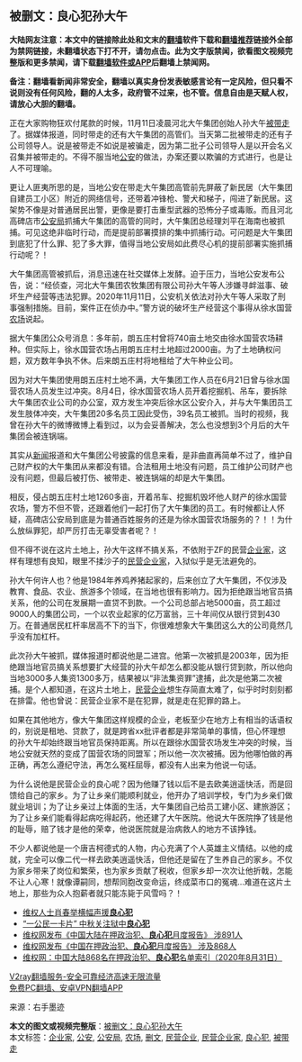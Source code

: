  <h2>被删文：良心犯孙大午</h2> <p class="notice"><b>大陆网友注意：本文中的链接除此处和文末的<a href="https://github.com/bannedbook/fanqiang" >翻墙</a>软件下载和<a href="https://github.com/killgcd/justmysocks/blob/master/README.md">翻墙推荐</a>链接外全部为禁网链接，未翻墙状态下打不开，请勿点击。此为文字版禁闻，欲看图文视频完整版和更多禁闻，请下载<a href="https://github.com/bannedbook/fanqiang">翻墙软件或APP</a>后翻墙上禁闻网。</p><p>备注：翻墙看新闻非常安全，翻墙以真实身份发表敏感言论有一定风险，但只看不说则没有任何风险，翻的人太多，政府管不过来，也不管。信息自由是天赋人权，请放心大胆的翻墙。</b></p>  <div class="entry"> <p id="conimg"></p> <p>正在大家购物狂欢付尾款的时候，11月11日凌晨河北大午集团创始人孙大午<a href="https://www.bannedbook.org/bnews/tag/%E8%A2%AB%E5%B8%A6%E8%B5%B0/" class="st_tag internal_tag" rel="tag" title="标签 被带走 下的日志">被带走</a>了。据媒体报道，同时带走的还有大午集团的高管们。当天第二批被带走的还有子公司领导人。说是被带走不如说是被骗走，因为第二批子公司领导人是以开会名义召集并被带走的。不得不服当地<a href="https://www.bannedbook.org/bnews/tag/%e5%85%ac%e5%ae%89/" class="st_tag internal_tag" rel="tag" title="标签 公安 下的日志">公安</a>的做法，办案还要以欺骗的方式进行，也是让人不可理喻。</p> <p>更让人匪夷所思的是，当地公安在带走大午集团高管前先屏蔽了新民居（大午集团自建员工小区）附近的网络信号，还带着冲锋枪、警犬和梯子，闯进了新民居。这架势不像是对普通居民出警，更像是要打击重型武器的恐怖分子或毒贩。而且河北高碑店市<a href="https://www.bannedbook.org/bnews/tag/%e5%85%ac%e5%ae%89%e5%b1%80/" class="st_tag internal_tag" rel="tag" title="标签 公安局 下的日志">公安局</a>抓捕大午集团的高管的同时，大午集团总经理刘平在海南也被抓捕。可见这绝非临时行动，而是提前部署摸排的集中抓捕行动。可问题是大午集团到底犯了什么罪、犯了多大罪，值得当地公安局如此费尽心机的提前部署实施抓捕行动呢？！</p>  <p>大午集团高管被抓后，消息迅速在社交媒体上发酵。迫于压力，当地公安发布公告，说：“经侦查，河北大午集团农牧集团有限公司孙大午等人涉嫌寻衅滋事、破坏生产经营等违法犯罪。2020年11月11日，公安机关依法对孙大午等人采取了刑事强制措施。目前，案件正在侦办中。”警方说的破坏生产经营这个事得从徐水国营<a href="https://www.bannedbook.org/bnews/tag/%E5%86%9C%E5%9C%BA/" class="st_tag internal_tag" rel="tag" title="标签 农场 下的日志">农场</a>说起。</p> <p>据大午集团公众号消息：多年前，朗五庄村曾将740亩土地交由徐水国营农场耕种。但实际上，徐水国营农场占用朗五庄村土地超过2000亩。为了土地确权问题，双方数年争执不休。后来朗五庄村将地租给了大午种业公司。</p> <p>因为对大午集团使用朗五庄村土地不满，大午集团工作人员在6月21日曾与徐水国营农场人员发生过冲突。8月4日，徐水国营农场人员开着挖掘机、吊车，要拆除大午集团农业公司的办公室，双方发生冲突后徐水区公安介入，并与大午集团员工发生肢体冲突，大午集团20多名员工因此受伤，39名员工被抓。当时的视频，我曾在孙大午的微博微博上看到过，以为会妥善解决，怎么也没想到3个月后的大午集团会被连锅端。</p>  <p>其实从<span class='wp_keywordlink_affiliate'><a href="https://www.bannedbook.org/" title="新闻">新闻</a></span>报道和大午集团公号披露的信息来看，是非曲直再简单不过了，维护自己财产权的大午集团从来都没有错。合法租用土地没有问题，员工维护公司财产也没有问题，但最后被打伤、被带走、被连锅端的却是大午集团。</p> <p>相反，侵占朗五庄村土地1260多亩，开着吊车、挖掘机毁坏他人财产的徐水国营农场，警方不但不管，还跟着他们一起打伤了大午集团的员工。有时候都让人怀疑，高碑店公安局到底是为普通百姓服务的还是为徐水国营农场服务的？！！为什么放纵罪犯，却严厉打击无辜受害者呢？！</p> <p>但不得不说在这片土地上，孙大午这样不搞关系，不依附于ZF的民营<a href="https://www.bannedbook.org/bnews/tag/%e4%bc%81%e4%b8%9a%e5%ae%b6/" class="st_tag internal_tag" rel="tag" title="标签 企业家 下的日志">企业家</a>，这样有理想有良知，眼里不揉沙子的<a href="https://www.bannedbook.org/bnews/tag/%E6%B0%91%E8%90%A5%E4%BC%81%E4%B8%9A%E5%AE%B6/" class="st_tag internal_tag" rel="tag" title="标签 民营企业家 下的日志">民营企业家</a>，入狱似乎是无法避免的。</p>  <p>孙大午何许人也？他是1984年养鸡养猪起家的，后来创立了大午集团，不仅涉及教育、食品、农业、旅游多个领域，在当地也很有影响力。因为拒绝跟当地官员搞关系，他的公司在发展期一直贷不到款。一个公司总部占地5000亩，员工超过9000人的集团公司，一个以农业起家的亿万富翁，三十年间仅从银行贷到430万。在普通居民杠杆率居高不下的当下，你很难想象大午集团这么大的公司竟然几乎没有加杠杆。</p> <p>此次孙大午被抓，媒体报道时都说他是二进宫。他第一次被抓是2003年，因为拒绝跟当地官员搞关系想要扩大经营的孙大午却怎么都没能从银行贷到款，所以他向当地3000多人集资1300多万，结果被以“非法集资罪”逮捕，此次是他第二次被捕。是个人都知道，在这片土地上，<a href="https://www.bannedbook.org/bnews/tag/%E6%B0%91%E8%90%A5%E4%BC%81%E4%B8%9A/" class="st_tag internal_tag" rel="tag" title="标签 民营企业 下的日志">民营企业</a>想生存简直太难了，似乎时时刻刻都在排雷。他也曾说：民营企业家不是在犯罪，就是走在犯罪的路上。</p> <p>如果在其他地方，像大午集团这样规模的企业，老板至少在地方上有相当的话语权的，别说是租地、贷款了，就是跨省xx批评者都是非常简单的事情，但心怀理想的孙大午却始终跟当地官员保持距离。所以在跟徐水国营农场发生冲突的时候，当地公安就天然的变成了国营农场的同盟军；所以他一次次被捕。因为他哪怕做的再正确，再怎么遵纪守法，再怎么冤枉屈辱，都没有人出来为他说一句话。</p>  <p>为什么说他是民营企业的良心呢？因为他赚了钱以后不是去欧美逍遥快活，而是回馈给自己的家乡。为了让乡亲们能顺利就业，他开办了培训学校，专门为乡亲们做就业培训；为了让乡亲过上体面的生活，大午集团自己给员工建小区、建旅游区；为了让乡亲们能看得起病吃得起药，他还建了大午医院。他说大午医院挣了钱是他的耻辱，赔了钱才是他的荣幸，他说医院就是治病救人的地方不该挣钱。</p> <p>不少人都说他是一个唐吉柯德式的人物，内心充满了个人英雄主义情结。以他的成就，完全可以像二代一样去欧美逍遥快活，但他还是留在了生养自己的家乡。不仅为家乡带来了岗位和繁荣，也为家乡贡献了税收，但家乡却一次次让他折戟，怎能不让人心寒！就像谭嗣同，想帮同胞改变命运，终成菜市口的冤魂…难道在这片土地上，那些为众人抱薪者就只能冻毙于风雪吗？！</p> <ul class='op-related-articles' title='相关阅读'> <li><a href='https://www.bannedbook.org/bnews/headline/20201020/1416780.html' target='_blank'>维权人士肖春举横幅声援<b>良心犯</b></a></li> <li><a href='https://www.bannedbook.org/bnews/renquan/xgmyd/20201002/1406930.html' target='_blank'>“一公民一卡片” 中秋关注狱中<b>良心犯</b></a></li> <li><a href='https://www.bannedbook.org/bnews/headline/20201001/1405990.html' target='_blank'>维权网发布《中国大陆在押政治犯、<b>良心犯</b>月度报告》 涉891人</a></li> <li><a href='https://www.bannedbook.org/bnews/ssgc/20200901/1389378.html' target='_blank'>维权网发布《中国在押政治犯、<b>良心犯</b>月度报告》 涉及868人</a></li> <li><a href='https://www.bannedbook.org/bnews/renquan/xgmyd/20200901/1389218.html' target='_blank'>维权网：中国大陆868名在押政治犯、<b>良心犯</b>名单索引（2020年8月31日）</a></li> </ul> <p class="texttj"> <a href="https://www.bannedbook.org/forum23/topic22702.html" target="_blank">V2ray翻墙服务-安全可靠经济高速无限流量</a><br/> <a href="https://github.com/bannedbook/fanqiang/wiki/%E7%A6%81%E9%97%BB%E7%BD%91%E5%AE%89%E5%8D%93%E7%BF%BB%E5%A2%99%E6%96%B0%E9%97%BBAPP" target="_blank">免费PC翻墙、安卓VPN翻墙APP</a></p><p> 来源：右手墨迹 </p><a name='sharetosocial'></a>       <div><b>本文的图文或视频完整版</b>：<a href='https://www.bannedbook.org/bnews/comments/20201114/1430870.html'>被删文：良心犯孙大午</a></div>  </div><!--END ENTRY--> <div class="postfooter"> <div>本文标签：<a href="https://www.bannedbook.org/bnews/tag/%e4%bc%81%e4%b8%9a%e5%ae%b6/" rel="tag">企业家</a>, <a href="https://www.bannedbook.org/bnews/tag/%e5%85%ac%e5%ae%89/" rel="tag">公安</a>, <a href="https://www.bannedbook.org/bnews/tag/%e5%85%ac%e5%ae%89%e5%b1%80/" rel="tag">公安局</a>, <a href="https://www.bannedbook.org/bnews/tag/%E5%86%9C%E5%9C%BA/" rel="tag">农场</a>, <a href="https://www.bannedbook.org/bnews/tag/%E5%88%A0%E6%96%87/" rel="tag">删文</a>, <a href="https://www.bannedbook.org/bnews/tag/%E6%B0%91%E8%90%A5%E4%BC%81%E4%B8%9A/" rel="tag">民营企业</a>, <a href="https://www.bannedbook.org/bnews/tag/%E6%B0%91%E8%90%A5%E4%BC%81%E4%B8%9A%E5%AE%B6/" rel="tag">民营企业家</a>, <a href="https://www.bannedbook.org/bnews/tag/%E8%89%AF%E5%BF%83%E7%8A%AF/" rel="tag">良心犯</a>, <a href="https://www.bannedbook.org/bnews/tag/%E8%A2%AB%E5%B8%A6%E8%B5%B0/" rel="tag">被带走</a></div>  </div><!--END POSTFOOTER--> 